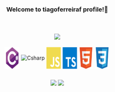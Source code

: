 <header>
<h3 align="middle">Welcome to tiagoferreiraf profile!👋
</h3>
</header>
<div align="center">
<img src="https://github-readme-streak-stats.herokuapp.com/?user=tiagoferreiraf&theme=react&hide_border=true"/>
</a>
</div>
<div style="display: inline_block" align="center"><br>
  <img align="center" alt="Csharp" height="60" width="40" src="https://raw.githubusercontent.com/devicons/devicon/master/icons/csharp/csharp-original.svg">
  <img align="center" alt="Csharp" height="60" width="40" src="https://cdn.jsdelivr.net/gh/devicons/devicon/icons/dotnetcore/dotnetcore-original.svg">
  <img align="center" alt="Js" height="60" width="40" src="https://raw.githubusercontent.com/devicons/devicon/master/icons/javascript/javascript-plain.svg">
  <img align="center" alt="Ts" height="60" width="40" src="https://raw.githubusercontent.com/devicons/devicon/master/icons/typescript/typescript-plain.svg">
  <img align="center" alt="HTML" height="60" width="40" src="https://raw.githubusercontent.com/devicons/devicon/master/icons/html5/html5-original.svg">
  <img align="center" alt="CSS" height="60" width="40" src="https://raw.githubusercontent.com/devicons/devicon/master/icons/css3/css3-original.svg">
</div>
  
  ##
  
  <div align="center">
 <a href = "mailto:tiagoferreiraf@gmail.com"><img src="https://img.shields.io/badge/-Gmail-%23333?style=for-the-badge&logo=gmail&logoColor=white" target="_blank"></a>
  <a href="https://www.linkedin.com/in/tiagoferreiraf/" target="_blank"><img src="https://img.shields.io/badge/-LinkedIn-%230077B5?style=for-the-badge&logo=linkedin&logoColor=white" target="_blank"></a> 
  </div>

